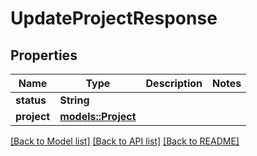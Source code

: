 # UpdateProjectResponse

## Properties

Name | Type | Description | Notes
------------ | ------------- | ------------- | -------------
**status** | **String** |  | 
**project** | [**models::Project**](Project.md) |  | 

[[Back to Model list]](../README.md#documentation-for-models) [[Back to API list]](../README.md#documentation-for-api-endpoints) [[Back to README]](../README.md)


